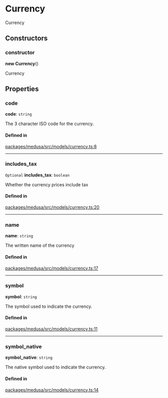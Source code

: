 # Currency

Currency

## Constructors

### constructor

**new Currency**()

Currency

## Properties

### code

 **code**: `string`

The 3 character ISO code for the currency.

#### Defined in

[packages/medusa/src/models/currency.ts:8](https://github.com/medusajs/medusa/blob/3d9f5ae63/packages/medusa/src/models/currency.ts#L8)

___

### includes\_tax

 `Optional` **includes\_tax**: `boolean`

Whether the currency prices include tax

#### Defined in

[packages/medusa/src/models/currency.ts:20](https://github.com/medusajs/medusa/blob/3d9f5ae63/packages/medusa/src/models/currency.ts#L20)

___

### name

 **name**: `string`

The written name of the currency

#### Defined in

[packages/medusa/src/models/currency.ts:17](https://github.com/medusajs/medusa/blob/3d9f5ae63/packages/medusa/src/models/currency.ts#L17)

___

### symbol

 **symbol**: `string`

The symbol used to indicate the currency.

#### Defined in

[packages/medusa/src/models/currency.ts:11](https://github.com/medusajs/medusa/blob/3d9f5ae63/packages/medusa/src/models/currency.ts#L11)

___

### symbol\_native

 **symbol\_native**: `string`

The native symbol used to indicate the currency.

#### Defined in

[packages/medusa/src/models/currency.ts:14](https://github.com/medusajs/medusa/blob/3d9f5ae63/packages/medusa/src/models/currency.ts#L14)
